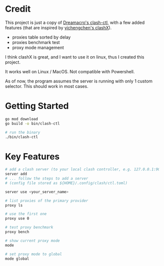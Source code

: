 # Credit 
This project is just a copy of [Dreamacro's clash-ctl](https://github.com/Dreamacro/clash-ctl), with a few added features (that are inspired by [yichengchen's clashX](https://github.com/yichengchen/clashX)).

- proxies table sorted by delay 
- proxies benchmark test 
- proxy mode management

I think clashX is great, and I want to use it on linux, thus I created this project.

It works well on Linux / MacOS. Not compatible with Powershell.

As of now, the program assumes the server is running with only 1 custom selector. This should work in most cases.

# Getting Started

```bash
go mod download
go build -o bin/clash-ctl

# run the binary
./bin/clash-ctl
```

# Key Features
```bash
# add a clash server (to your local clash controller, e.g. 127.0.0.1:9090) 
server add
# ... follow the steps to add a server 
# (config file stored as ${HOME}/.config/clash/ctl.toml)

server use <your_server_name>

# list proxies of the primary provider 
proxy ls 

# use the first one 
proxy use 0

# test proxy benchmark 
proxy bench

# show current proxy mode
mode

# set proxy mode to global
mode global
```
